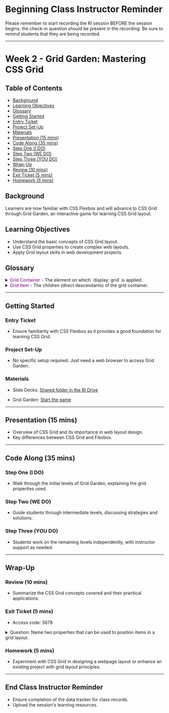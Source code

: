 <h1>Beginning Class Instructor Reminder</h1>

Please remember to start recording the RI session BEFORE the session begins; the check-in
question should be present in the recording. Be sure to remind students that they are being
recorded.

---

# Week 2 - Grid Garden: Mastering CSS Grid

## Table of Contents

- [Background](#background)
- [Learning Objectives](#learning-objectives)
- [Glossary](#glossary)
- [Getting Started](#getting-started)
- [Entry Ticket](#entry-ticket)
- [Project Set-Up](#project-set-up)
- [Materials](#materials)
- [Presentation (15 mins)](#presentation-15-mins)
- [Code Along (35 mins)](#code-along-35-mins)
- [Step One (I DO)](#step-one-i-do)
- [Step Two (WE DO)](#step-two-we-do)
- [Step Three (YOU DO)](#step-three-you-do)
- [Wrap-Up](#wrap-up)
- [Review (10 mins)](#review-10-mins)
- [Exit Ticket (5 mins)](#exit-ticket-5-mins)
- [Homework (5 mins)](#homework-5-mins)

## Background

Learners are now familiar with CSS Flexbox and will advance to CSS Grid through Grid Garden, an interactive game for learning CSS Grid layout.

## Learning Objectives

- Understand the basic concepts of CSS Grid layout.
- Use CSS Grid properties to create complex web layouts.
- Apply Grid layout skills in web development projects.

## Glossary

<details>
<summary><span style="color: purple;">Grid Container</span> - The element on which `display: grid` is applied.</summary>
It defines a new grid container and establishes a grid formatting context for its contents.
<br><br>

```bash

```

</details>
<details>
<summary><span style="color: purple;">Grid Item</span> - The children (direct descendants) of the grid container.</summary>
Items placed in the grid layout can be positioned and sized according to the grid lines.
<br><br>

```bash

```

</details>

---

## Getting Started

### Entry Ticket

- Ensure familiarity with CSS Flexbox as it provides a good foundation for learning CSS Grid.

### Project Set-Up

- No specific setup required. Just need a web browser to access Grid Garden.

### Materials

- Slide Decks: [Shared folder in the RI Drive](https://drive.google.com/drive/u/0/folders/1HjPpvqZZB9AuAcNEbCIOYaoC8TJSm5Tx)

- Grid Garden: [Start the game](http://cssgridgarden.com/)

---

## Presentation (15 mins)

- Overview of CSS Grid and its importance in web layout design.
- Key differences between CSS Grid and Flexbox.

---

## Code Along (35 mins)

### Step One (I DO)

- Walk through the initial levels of Grid Garden, explaining the grid properties used.

### Step Two (WE DO)

- Guide students through intermediate levels, discussing strategies and solutions.

### Step Three (YOU DO)

- Students work on the remaining levels independently, with instructor support as needed.

---

## Wrap-Up

### Review (10 mins)

- Summarize the CSS Grid concepts covered and their practical applications.

### Exit Ticket (5 mins)

- Access code: 5678

<details>
<summary>Question: Name two properties that can be used to position items in a grid layout.</summary>
<span style="color: goldenrod;">Answer:</span> grid-column, grid-row
</details>

### Homework (5 mins)

- Experiment with CSS Grid in designing a webpage layout or enhance an existing project with grid layout principles.

---

## End Class Instructor Reminder

- Ensure completion of the data tracker for class records.
- Upload the session's learning resources.
